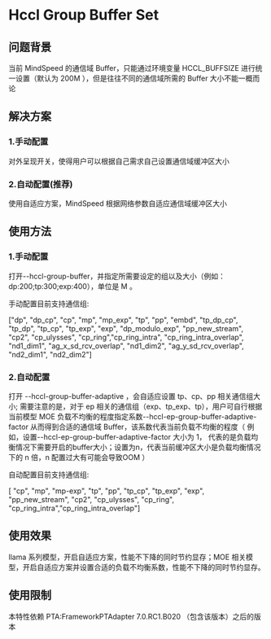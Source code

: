 # Hccl Group Buffer Set

## 问题背景
当前 MindSpeed 的通信域 Buffer，只能通过环境变量 HCCL_BUFFSIZE 进行统一设置（默认为 200M ），但是往往不同的通信域所需的 Buffer 大小不能一概而论

## 解决方案
### 1.手动配置
对外呈现开关，使得用户可以根据自己需求自己设置通信域缓冲区大小
### 2.自动配置(推荐)
使用自适应方案，MindSpeed 根据网络参数自适应通信域缓冲区大小

## 使用方法
### 1.手动配置
打开--hccl-group-buffer，并指定所需要设定的组以及大小（例如：dp:200;tp:300;exp:400），单位是 M 。

手动配置目前支持通信组:

["dp", "dp_cp", "cp", "mp", "mp_exp", "tp", "pp", "embd", "tp_dp_cp", "tp_dp", "tp_cp", "tp_exp",
 "exp", "dp_modulo_exp", "pp_new_stream", "cp2", "cp_ulysses", "cp_ring","cp_ring_intra", "cp_ring_intra_overlap",
 "nd1_dim1", "ag_x_sd_rcv_overlap", "nd1_dim2", "ag_y_sd_rcv_overlap", "nd2_dim1", "nd2_dim2"]

### 2.自动配置
打开 --hccl-group-buffer-adaptive ，会自适应设置 tp、cp、pp 相关通信组大小; 需要注意的是，对于 ep 相关的通信组（exp、tp_exp、tp），用户可自行根据当前模型 MOE 负载不均衡的程度指定系数--hccl-ep-group-buffer-adaptive-factor 从而得到合适的通信域 Buffer，该系数代表当前负载不均衡的程度（ 例如，设置--hccl-ep-group-buffer-adaptive-factor 大小为 1， 代表的是负载均衡情况下需要开启的buffer大小；设置为n，代表当前缓冲区大小是负载均衡情况下的 n 倍，n 配置过大有可能会导致OOM ）

自动配置目前支持通信组:

[ "cp", "mp", "mp-exp", "tp", "pp", "tp_cp", "tp_exp", "exp", "pp_new_stream", "cp2", "cp_ulysses", "cp_ring", "cp_ring_intra","cp_ring_intra_overlap"]

## 使用效果
llama 系列模型，开启自适应方案，性能不下降的同时节约显存；MOE 相关模型，开启自适应方案并设置合适的负载不均衡系数，性能不下降的同时节约显存。

## 使用限制
本特性依赖 PTA:FrameworkPTAdapter 7.0.RC1.B020 （包含该版本）之后的版本
